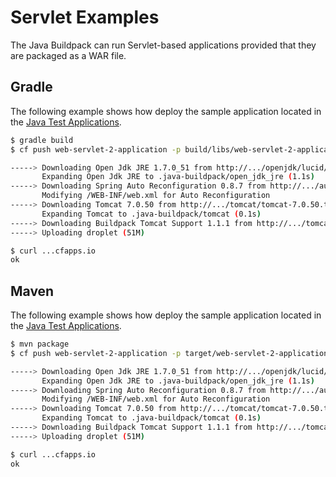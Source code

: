 # Servlet Examples
The Java Buildpack can run Servlet-based applications provided that they are packaged as a WAR file.

## Gradle
The following example shows how deploy the sample application located in the [Java Test Applications][j].

```bash
$ gradle build
$ cf push web-servlet-2-application -p build/libs/web-servlet-2-application-1.0.0.BUILD-SNAPSHOT.war -b https://github.com/cloudfoundry/java-buildpack.git

-----> Downloading Open Jdk JRE 1.7.0_51 from http://.../openjdk/lucid/x86_64/openjdk-1.7.0_51.tar.gz (0.0s)
       Expanding Open Jdk JRE to .java-buildpack/open_jdk_jre (1.1s)
-----> Downloading Spring Auto Reconfiguration 0.8.7 from http://.../auto-reconfiguration/auto-reconfiguration-0.8.7.jar (0.0s)
       Modifying /WEB-INF/web.xml for Auto Reconfiguration
-----> Downloading Tomcat 7.0.50 from http://.../tomcat/tomcat-7.0.50.tar.gz (0.0s)
       Expanding Tomcat to .java-buildpack/tomcat (0.1s)
-----> Downloading Buildpack Tomcat Support 1.1.1 from http://.../tomcat-buildpack-support/tomcat-buildpack-support-1.1.1.jar (0.0s)
-----> Uploading droplet (51M)

$ curl ...cfapps.io
ok
```

## Maven
The following example shows how deploy the sample application located in the [Java Test Applications][j].

```bash
$ mvn package
$ cf push web-servlet-2-application -p target/web-servlet-2-application-1.0.0.BUILD-SNAPSHOT.war -b https://github.com/cloudfoundry/java-buildpack.git

-----> Downloading Open Jdk JRE 1.7.0_51 from http://.../openjdk/lucid/x86_64/openjdk-1.7.0_51.tar.gz (0.0s)
       Expanding Open Jdk JRE to .java-buildpack/open_jdk_jre (1.1s)
-----> Downloading Spring Auto Reconfiguration 0.8.7 from http://.../auto-reconfiguration/auto-reconfiguration-0.8.7.jar (0.0s)
       Modifying /WEB-INF/web.xml for Auto Reconfiguration
-----> Downloading Tomcat 7.0.50 from http://.../tomcat/tomcat-7.0.50.tar.gz (0.0s)
       Expanding Tomcat to .java-buildpack/tomcat (0.1s)
-----> Downloading Buildpack Tomcat Support 1.1.1 from http://.../tomcat-buildpack-support/tomcat-buildpack-support-1.1.1.jar (0.0s)
-----> Uploading droplet (51M)

$ curl ...cfapps.io
ok
```

[j]: https://github.com/cloudfoundry/java-test-applications/tree/master/web-servlet-2-application
